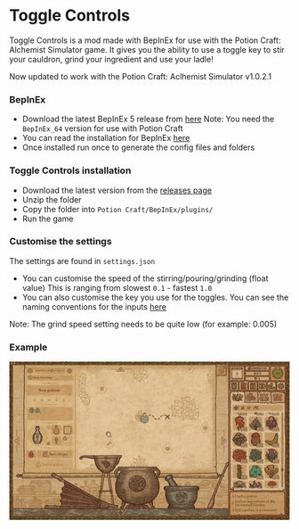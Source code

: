 # Toggle Controls
Toggle Controls is a mod made with BepInEx for use with the Potion Craft: Alchemist Simulator game. It gives you the ability to use a toggle key to stir your cauldron, grind your ingredient and use your ladle!

Now updated to work with the Potion Craft: Aclhemist Simulator v1.0.2.1

### BepInEx
- Download the latest BepInEx 5 release from [here](https://github.com/BepInEx/BepInEx/releases)
Note: You need the `BepInEx_64` version for use with Potion Craft
- You can read the installation for BepInEx [here](https://docs.bepinex.dev/articles/user_guide/installation/index.html)
- Once installed run once to generate the config files and folders

### Toggle Controls installation
- Download the latest version from the [releases page](https://github.com/MattDeDuck/ToggleControls/releases)
- Unzip the folder
- Copy the folder into `Potion Craft/BepInEx/plugins/`
- Run the game

### Customise the settings
The settings are found in `settings.json`
- You can customise the speed of the stirring/pouring/grinding (float value) This is ranging from slowest `0.1` - fastest `1.0`
- You can also customise the key you use for the toggles. You can see the naming conventions for the inputs [here](https://docs.unity3d.com/Manual/class-InputManager.html)

Note: The grind speed setting needs to be quite low (for example: 0.005)

### Example

![Stir with no spoon in the cauldron!](https://github.com/MattDeDuck/ToggleControls/blob/master/togglestirexample.gif)